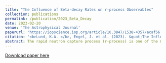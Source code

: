 ```yaml
---
title: "The Influence of Beta-decay Rates on r-process Observables"
collection: publications
permalink: /publication/2023_Beta_Decay
date: 2023-02-20
venue: 'The Astrophysical Journal'
paperurl: 'https://iopscience.iop.org/article/10.3847/1538-4357/acaf56'
citation: '<b>Lund, K.A. </b>, Engel, J. et al. (2023). &quot;The Influence of Beta-decay Rates on r-process Observables&quot; <i>The Astrophysical Journal</i>. 944(144).'
abstract: The rapid neutron capture process (r-process) is one of the main mechanisms whereby elements heavier than iron are synthesized, and is entirely responsible for the natural production of the actinides. Kilonova emissions are modeled as being largely powered by the radioactive decay of species synthesized via the r-process. Given that the r-process occurs far from nuclear stability, unmeasured beta-decay rates play an essential role in setting the timescale for the r-process. In an effort to better understand the sensitivity of kilonova modeling to different theoretical global beta-decay descriptions, we incorporate these into nucleosynthesis calculations. We compare the results of these calculations and highlight differences in kilonova nuclear energy generation and light-curve predictions, as well as final abundances and their implications for nuclear cosmochronometry. We investigate scenarios where differences in beta-decay rates are responsible for increased nuclear heating on timescales of days that propagates into a significantly increased average bolometric luminosity between 1 and 10 days post-merger. We identify key nuclei, both measured and unmeasured, whose decay rates directly impact nuclear heating generation on timescales responsible for light-curve evolution. We also find that uncertainties in beta-decay rates significantly impact age estimates from cosmochronometry.
---
```


[Download paper here](http://kelslund.github.io/files/papers/2023_Lund_beta_decay.pdf)
